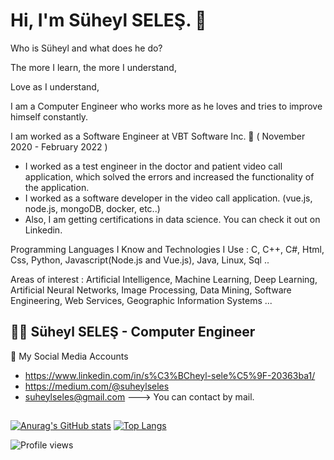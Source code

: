 # Hi, I'm Süheyl SELEŞ. 🙂

Who is Süheyl and what does he do?

The more I learn, the more I understand,

Love as I understand,

I am a Computer Engineer who works more as he loves and tries to improve himself constantly.

I am worked as a Software Engineer at VBT Software Inc. 🏢 ( November 2020 - February 2022 )

- I worked as a test engineer in the doctor and patient video call application, which solved the errors and increased the functionality of the application.
- I worked as a software developer in the video call application. (vue.js, node.js, mongoDB, docker, etc..)
- Also, I am getting certifications in data science. You can check it out on Linkedin.

Programming Languages I Know and Technologies I Use : C, C++, C#, Html, Css, Python, Javascript(Node.js and Vue.js), Java, Linux, Sql ..

Areas of interest : Artificial Intelligence, Machine Learning, Deep Learning, Artificial Neural Networks, Image Processing, Data Mining, Software Engineering, Web Services, Geographic Information Systems ...

## 👨‍💻 Süheyl SELEŞ - Computer Engineer
  
🤝 My Social Media Accounts

- https://www.linkedin.com/in/s%C3%BCheyl-sele%C5%9F-20363ba1/
- https://medium.com/@suheylseles
- suheylseles@gmail.com ---> You can contact by mail.

##

[![Anurag's GitHub stats](https://github-readme-stats.vercel.app/api?username=SuheylSeles&show_icons=true&theme=radical)](https://github.com/anuraghazra/github-readme-stats)
[![Top Langs](https://github-readme-stats.vercel.app/api/top-langs/?username=SuheylSeles&layout=compact&text_color=daf7dc&bg_color=151515&hide=css,html,php)](https://github.com/anuraghazra/github-readme-stats)

<!--! [![GitHub Streak](https://github-readme-streak-stats.herokuapp.com/?user=SuheylSeles&theme=dark)](https://git.io/streak-stats) -->

<!--![GitHub Activity Graph](https://activity-graph.herokuapp.com/graph?username=SuheylSeles) -->

![Profile views](https://gpvc.arturio.dev/SuheylSeles)  
